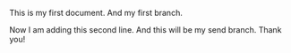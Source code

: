This is my first document. And my first branch.

Now I am adding this second line. And this will be my send branch. Thank you!
